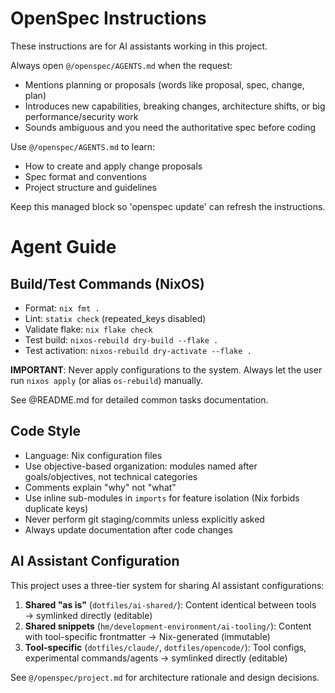<!-- OPENSPEC:START -->
# OpenSpec Instructions

These instructions are for AI assistants working in this project.

Always open `@/openspec/AGENTS.md` when the request:
- Mentions planning or proposals (words like proposal, spec, change, plan)
- Introduces new capabilities, breaking changes, architecture shifts, or big performance/security work
- Sounds ambiguous and you need the authoritative spec before coding

Use `@/openspec/AGENTS.md` to learn:
- How to create and apply change proposals
- Spec format and conventions
- Project structure and guidelines

Keep this managed block so 'openspec update' can refresh the instructions.

<!-- OPENSPEC:END -->

# Agent Guide

## Build/Test Commands (NixOS)
- Format: `nix fmt .`
- Lint: `statix check` (repeated_keys disabled)
- Validate flake: `nix flake check`
- Test build: `nixos-rebuild dry-build --flake .`
- Test activation: `nixos-rebuild dry-activate --flake .`

**IMPORTANT**: Never apply configurations to the system. Always let the user run `nixos apply` (or alias `os-rebuild`) manually.

See @README.md for detailed common tasks documentation.

## Code Style
- Language: Nix configuration files
- Use objective-based organization: modules named after goals/objectives, not technical categories
- Comments explain "why" not "what"
- Use inline sub-modules in `imports` for feature isolation (Nix forbids duplicate keys)
- Never perform git staging/commits unless explicitly asked
- Always update documentation after code changes

## AI Assistant Configuration

This project uses a three-tier system for sharing AI assistant configurations:

1. **Shared "as is"** (`dotfiles/ai-shared/`): Content identical between tools → symlinked directly (editable)
2. **Shared snippets** (`hm/development-environment/ai-tooling/`): Content with tool-specific frontmatter → Nix-generated (immutable)
3. **Tool-specific** (`dotfiles/claude/`, `dotfiles/opencode/`): Tool configs, experimental commands/agents → symlinked directly (editable)

See `@/openspec/project.md` for architecture rationale and design decisions.
